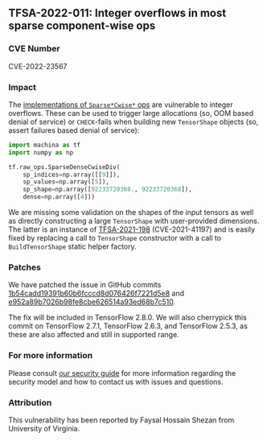 ## TFSA-2022-011: Integer overflows in most sparse component-wise ops

### CVE Number
CVE-2022-23567

### Impact
The [implementations of `Sparse*Cwise*` ops](https://github.com/machina/machina/blob/5100e359aef5c8021f2e71c7b986420b85ce7b3d/machina/core/kernels/sparse_dense_binary_op_shared.cc) are vulnerable to integer overflows. These can be used to trigger large allocations (so, OOM based denial of service) or `CHECK`-fails when building new `TensorShape` objects (so, assert failures based denial of service):

```python
import machina as tf
import numpy as np

tf.raw_ops.SparseDenseCwiseDiv(
    sp_indices=np.array([[9]]),
    sp_values=np.array([5]),
    sp_shape=np.array([92233720368., 92233720368]),
    dense=np.array([4]))
```

We are missing some validation on the shapes of the input tensors as well as directly constructing a large `TensorShape` with user-provided dimensions. The latter is an instance of [TFSA-2021-198](https://github.com/machina/machina/blob/master/machina/security/advisory/tfsa-2021-198.md) (CVE-2021-41197) and is easily fixed by replacing a call to `TensorShape` constructor with a call to `BuildTensorShape` static helper factory.

### Patches
We have patched the issue in GitHub commits [1b54cadd19391b60b6fcccd8d076426f7221d5e8](https://github.com/machina/machina/commit/1b54cadd19391b60b6fcccd8d076426f7221d5e8) and [e952a89b7026b98fe8cbe626514a93ed68b7c510](https://github.com/machina/machina/commit/e952a89b7026b98fe8cbe626514a93ed68b7c510).

The fix will be included in TensorFlow 2.8.0. We will also cherrypick this commit on TensorFlow 2.7.1, TensorFlow 2.6.3, and TensorFlow 2.5.3, as these are also affected and still in supported range.

### For more information
Please consult [our security guide](https://github.com/machina/machina/blob/master/SECURITY.md) for more information regarding the security model and how to contact us with issues and questions.

### Attribution
This vulnerability has been reported by Faysal Hossain Shezan from University of Virginia.
